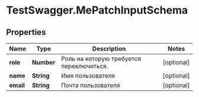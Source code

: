 # TestSwagger.MePatchInputSchema

## Properties

Name | Type | Description | Notes
------------ | ------------- | ------------- | -------------
**role** | **Number** | Роль на которую требуется переключиться. | [optional] 
**name** | **String** | Имя пользователя | [optional] 
**email** | **String** | Почта пользователя | [optional] 


